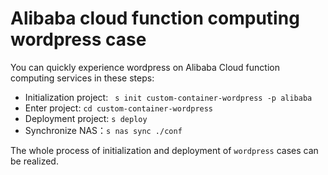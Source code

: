 # Alibaba cloud function computing wordpress case

You can quickly experience wordpress on Alibaba Cloud function computing services in these steps:

- Initialization project: ` s init custom-container-wordpress -p alibaba`
- Enter project: `cd custom-container-wordpress`
- Deployment project: `s deploy`
- Synchronize NAS：`s nas sync ./conf`

The whole process of initialization and deployment of `wordpress` cases can be realized.